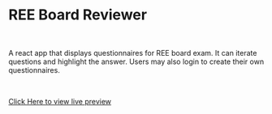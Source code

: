 # REE Board Reviewer

<br />

A react app that displays questionnaires for REE board exam. It can iterate questions and highlight the answer. Users may also login to create their own questionnaires.

<br />

[Click Here to view live preview](https://jove0610.github.io/ree_reviewer/)
